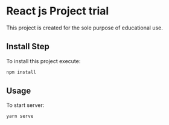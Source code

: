 # React js Project trial
This project is created for the sole purpose of educational use.

## Install Step
To install this project execute:
```bash
npm install
```

## Usage
To start server:
```bash
yarn serve
```

